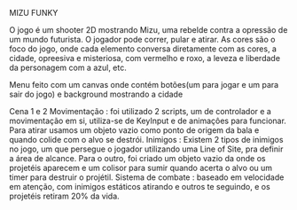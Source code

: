 MIZU FUNKY 

O jogo é um shooter 2D mostrando Mizu, uma rebelde contra a opressão de um mundo futurista. O jogador pode correr, pular e atirar. As cores são o foco do jogo, onde cada elemento conversa diretamente com as cores, a cidade, opreesiva e misteriosa, com vermelho e roxo, a leveza e liberdade da personagem com a azul, etc.

Menu
feito com um canvas onde contém botões(um para jogar e um para sair do jogo) e background mostrando a cidade


Cena 1 e 2
Movimentação : foi utilizado 2 scripts, um de controlador e a movimentação em si, utiliza-se de KeyInput e de animaçôes para funcionar. Para atirar usamos um objeto vazio como ponto de origem da bala e quando colide com o alvo se destrói.
Inimigos : Existem 2 tipos de inimigos no jogo, um que persegue o jogador utilizando uma Line of Site, pra definir a área de alcance. Para o outro, foi criado um objeto vazio da onde os projetéis aparecem e um colisor para sumir quando acerta o alvo ou um timer para destruir o projétil.
Sistema de combate : baseado em velocidade em atenção, com inimigos estáticos atirando e outros te seguindo, e os projetéis retiram 20% da vida.

